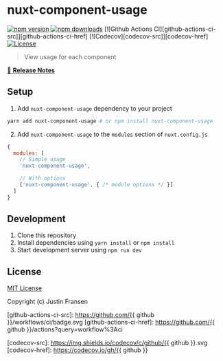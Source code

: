 # nuxt-component-usage

[![npm version][npm-version-src]][npm-version-href]
[![npm downloads][npm-downloads-src]][npm-downloads-href]
[![Github Actions CI][github-actions-ci-src]][github-actions-ci-href]
[![Codecov][codecov-src]][codecov-href]
[![License][license-src]][license-href]

> View usage for each component

[📖 **Release Notes**](./CHANGELOG.md)

## Setup

1. Add `nuxt-component-usage` dependency to your project

```bash
yarn add nuxt-component-usage # or npm install nuxt-component-usage
```

2. Add `nuxt-component-usage` to the `modules` section of `nuxt.config.js`

```js
{
  modules: [
    // Simple usage
    'nuxt-component-usage',

    // With options
    ['nuxt-component-usage', { /* module options */ }]
  ]
}
```

## Development

1. Clone this repository
2. Install dependencies using `yarn install` or `npm install`
3. Start development server using `npm run dev`

## License

[MIT License](./LICENSE)

Copyright (c) Justin Fransen

<!-- Badges -->
[npm-version-src]: https://img.shields.io/npm/v/nuxt-component-usage/latest.svg
[npm-version-href]: https://npmjs.com/package/nuxt-component-usage

[npm-downloads-src]: https://img.shields.io/npm/dt/nuxt-component-usage.svg
[npm-downloads-href]: https://npmjs.com/package/nuxt-component-usage

[github-actions-ci-src]: https://github.com/{{ github }}/workflows/ci/badge.svg
[github-actions-ci-href]: https://github.com/{{ github }}/actions?query=workflow%3Aci

[codecov-src]: https://img.shields.io/codecov/c/github/{{ github }}.svg
[codecov-href]: https://codecov.io/gh/{{ github }}

[license-src]: https://img.shields.io/npm/l/nuxt-component-usage.svg
[license-href]: https://npmjs.com/package/nuxt-component-usage
